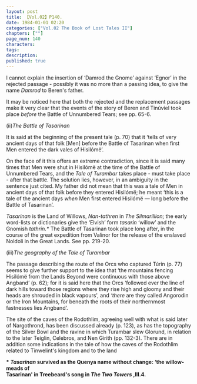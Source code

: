 ```yaml
---
layout: post
title: 【Vol.02】P140.
date: 1984-01-01 02:20
categories: ["Vol.02 The Book of Lost Tales II"]
chapters: [""]
page_num: 140
characters: 
tags: 
description: 
published: true
---
```


<p style="text-indent: 0;">
I cannot explain the insertion of ‘Damrod the Gnome’ against ‘Egnor’ in the rejected passage - possibly it was no more than a passing idea, to give the name <I>Damrod</I> to Beren's father.
</p>

It may be noticed here that both the rejected and the replacement passages make it very clear that the events of the story of Beren and Tinúviel took place <I>before</I> the Battle of Unnumbered Tears; see pp. 65-6.

(ii)<I>The Battle of Tasarinan</I>

It is said at the beginning of the present tale (p. 70) that it ‘tells of very ancient days of that folk [Men] before the Battle of Tasarinan when first Men entered the dark vales of Hisilómë’.

On the face of it this offers an extreme contradiction, since it is said many times that Men were shut in Hisilómë at the time of the Battle of Unnumbered Tears, and the <I>Tale of Turambar</I> takes place - must take place - after that battle. The solution lies, however, in an ambiguity in the sentence just cited. My father did not mean that this was a tale of Men in ancient days of that folk before they entered Hisilómë; he meant ‘this is a tale of the ancient days <I>when</I> Men first entered Hisilómë — long before the Battle of Tasarinan’.

<I>Tasarinan</I> is the Land of Willows, <I>Nan-tathren</I> in <I>The Silmarillion</I>; the early word-lists or dictionaries give the ‘Elvish’ form <I>tasarin</I> ‘willow’ and the Gnomish <I>tathrin.\*</I> The Battle of Tasarinan took place long after, in the course of the great expedition from Valinor for the release of the enslaved Noldoli in the Great Lands. See pp. 219-20.

(iii)<I>The geography of the Tale of Turambar</I>

The passage describing the route of the Orcs who captured Túrin (p. 77) seems to give further support to the idea that ‘the mountains fencing Hisilómë from the Lands Beyond were continuous with those above Angband’ (p. 62); for it is said here that the Orcs ‘followed ever the line of dark hills toward those regions where they rise high and gloomy and their heads are shrouded in black vapours', and <I>‘there</I> are they called Angorodin or the Iron Mountains, for beneath the roots of their northernmost fastnesses lies Angband’.

The site of the caves of the Rodothlim, agreeing well with what is said later of Nargothrond, has been discussed already (p. 123), as has the topography of the Silver Bowl and the ravine in which Turambar slew Glorund, in relation to the later Teiglin, Celebros, and Nen Girith (pp. 132-3). There are in addition some indications in the tale of how the caves of the Rodothlim related to Tinwelint's kingdom and to the land

<B>\* <I>Tasarinan</I> survived as the Quenya name without change: ‘the willow-meads of<BR>Tasarinan' in Treebeard's song in <I>The Two Towers</I> ,III.4.</B>


